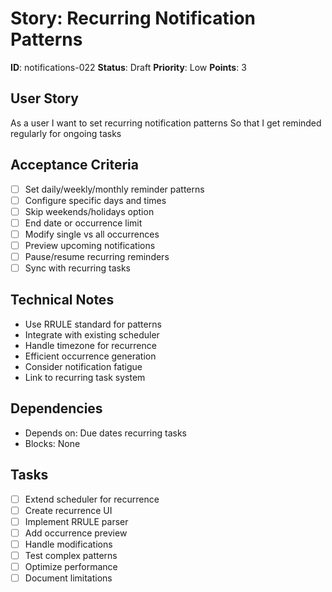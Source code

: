# Story: Recurring Notification Patterns

**ID**: notifications-022
**Status**: Draft
**Priority**: Low
**Points**: 3

## User Story
As a user
I want to set recurring notification patterns
So that I get reminded regularly for ongoing tasks

## Acceptance Criteria
- [ ] Set daily/weekly/monthly reminder patterns
- [ ] Configure specific days and times
- [ ] Skip weekends/holidays option
- [ ] End date or occurrence limit
- [ ] Modify single vs all occurrences
- [ ] Preview upcoming notifications
- [ ] Pause/resume recurring reminders
- [ ] Sync with recurring tasks

## Technical Notes
- Use RRULE standard for patterns
- Integrate with existing scheduler
- Handle timezone for recurrence
- Efficient occurrence generation
- Consider notification fatigue
- Link to recurring task system

## Dependencies
- Depends on: Due dates recurring tasks
- Blocks: None

## Tasks
- [ ] Extend scheduler for recurrence
- [ ] Create recurrence UI
- [ ] Implement RRULE parser
- [ ] Add occurrence preview
- [ ] Handle modifications
- [ ] Test complex patterns
- [ ] Optimize performance
- [ ] Document limitations